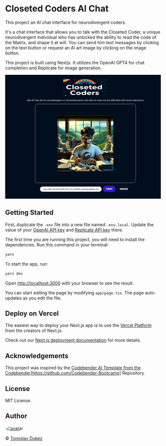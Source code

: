 # Closeted Coders AI Chat

This project an AI chat interface for neurodivergent coders.

It's a chat interface that allows you to talk with the Closeted Coder, a unique neurodivergent individual who has unlocked the ability to read the code of the Matrix, and shape it at will. You can send him text messages by clicking on the text button or request an AI art image by clicking on the image button.

This project is built using Nextjs. It utilizes the OpenAI GPT4 for chat completion and Replicate for image generation.

<img src="./readme_files/screenshot.png" alt="screenshot web page" width=600 height=400>

## Getting Started

First, duplicate the `.env` file into a new file named `.env.local`. Update the value of your [OpenAI API key](https://platform.openai.com/api-keys) and [Replicate API key](https://replicate.com/account/api-tokens) there.

The first time you are running this project, you will need to install the dependencies. Run this command in your terminal:

```bash
yarn
```

To start the app, run:

```bash
yarn dev
```

Open [http://localhost:3000](http://localhost:3000) with your browser to see the result.

You can start editing the page by modifying `app/page.tsx`. The page auto-updates as you edit the file.

## Deploy on Vercel

The easiest way to deploy your Next.js app is to use the [Vercel Platform](https://vercel.com/new?utm_medium=default-template&filter=next.js&utm_source=create-next-app&utm_campaign=create-next-app-readme) from the creators of Next.js.

Check out our [Next.js deployment documentation](https://nextjs.org/docs/deployment) for more details.

## Acknowledgements

This project was inspired by the [Codebender AI Template from the Codebender](https://closetedcoders.com)[https://github.com/Codebender-Bootcamp] Repository.

## License

MIT License.

## Author

[<img src="https://avatars.githubusercontent.com/u/93544955?v=4" alt="avatar" width=200 height=200 style="border: 1px solid white; border-radius: 50%;">](https://github.com/tomdu3)

&copy; [Tomislav Dukez](https://github.com/tomdu3)



